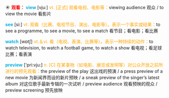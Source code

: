 ☀ <font color="red">**观看：**</font>
<font color="sky blue">**view**</font> [vju:] 
<font color="orange">vt. [正式] 观看电视、电影等：</font>viewing audience 观众 / to view the movie 看影片

<font color="sky blue">**see**</font> [si:] 
<font color="orange">vt. 观看（比赛、电视节目、演出、电影等）。表示一个事实或结果：</font>to see a programme, to see a movie, to see a match 看节目；看电影；看比赛

<font color="sky blue">**watch**</font> [wɒtʃ] 
<font color="orange">vt.＆vi. 看（电视、表演、比赛等）。表示一种持续的动作：</font>to watch television, to watch a football game, to watch a show 看电视；看足球比赛；看表演

<font color="sky blue">**preview**</font> ['pri:vju:] 
<font color="orange">n. [C] 在某事物（如电影、展览或发明等）对公众开放之前所进行的预先观看：</font>the preview of the play 这出戏的预演 / a press preview of a new movie 为新闻界而设的新片预映 / a sneak preview of the singer’s latest album 对这位歌手最新专辑的一次试听 / preview audience 观看预映的观众 / preview screening 预先放映 
